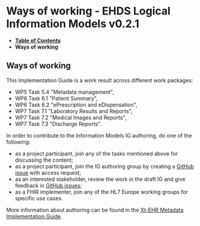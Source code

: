 # Ways of working - EHDS Logical Information Models v0.2.1

* [**Table of Contents**](toc.md)
* **Ways of working**

## Ways of working

This Implementation Guide is a work result across different work packages:

* WP5 Task 5.4 "Metadata management",
* WP6 Task 6.1 "Patient Summary",
* WP6 Task 6.2 "ePrescription and eDispensation",
* WP7 Task 7.1 "Laboratory Results and Reports",
* WP7 Task 7.2 "Medical Images and Reports",
* WP7 Task 7.3 "Discharge Reports".

In order to contribute to the Information Models IG authoring, do one of the following:

* as a project participant, join any of the tasks mentioned above for discussing the content;
* as a project participant, join the IG authoring group by creating a [GitHub issue](https://github.com/Xt-EHR/xt-ehr-common/issues) with access request;
* as an interested stakeholder, review the work in the draft IG and give feedback in [GitHub issues](https://github.com/Xt-EHR/xt-ehr-common/issues);
* as a FHIR implementer, join any of the HL7 Europe working groups for specific use cases.

More information about authoring can be found in the [Xt-EHR Metadata Implementation Guide](https://xt-ehr.github.io/xt-ehr-metadata/).

